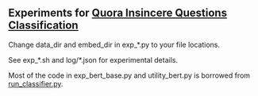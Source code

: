 ## Experiments for [Quora Insincere Questions Classification](https://www.kaggle.com/c/quora-insincere-questions-classification)

Change data_dir and embed_dir in exp_\*.py to your file locations.

See exp_\*.sh and log/\*.json for experimental details.

Most of the code in exp_bert_base.py and utility_bert.py is borrowed from [run_classifier.py](https://github.com/huggingface/pytorch-pretrained-BERT/blob/master/examples/run_classifier.py).
